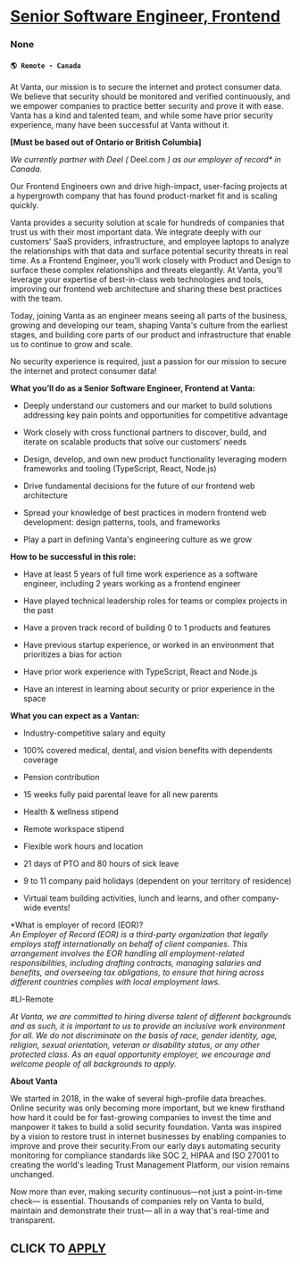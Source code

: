 # [Senior Software Engineer, Frontend](https://www.remotewlb.com/apply/senior-software-engineer-frontend-136945)  
### None  
#### `🌎 Remote - Canada`  

At Vanta, our mission is to secure the internet and protect consumer data. We believe that security should be monitored and verified continuously, and we empower companies to practice better security and prove it with ease. Vanta has a kind and talented team, and while some have prior security experience, many have been successful at Vanta without it.

**[Must be based out of Ontario or British Columbia]**

 _We currently partner with Deel (_ Deel.com _) as our employer of record* in Canada._

Our Frontend Engineers own and drive high-impact, user-facing projects at a hypergrowth company that has found product-market fit and is scaling quickly.

Vanta provides a security solution at scale for hundreds of companies that trust us with their most important data. We integrate deeply with our customers’ SaaS providers, infrastructure, and employee laptops to analyze the relationships with that data and surface potential security threats in real time. As a Frontend Engineer, you’ll work closely with Product and Design to surface these complex relationships and threats elegantly. At Vanta, you’ll leverage your expertise of best-in-class web technologies and tools, improving our frontend web architecture and sharing these best practices with the team.

Today, joining Vanta as an engineer means seeing all parts of the business, growing and developing our team, shaping Vanta's culture from the earliest stages, and building core parts of our product and infrastructure that enable us to continue to grow and scale.

No security experience is required, just a passion for our mission to secure the internet and protect consumer data!

**What you’ll do as a Senior Software Engineer, Frontend at Vanta:**

  * Deeply understand our customers and our market to build solutions addressing key pain points and opportunities for competitive advantage

  * Work closely with cross functional partners to discover, build, and iterate on scalable products that solve our customers’ needs

  * Design, develop, and own new product functionality leveraging modern frameworks and tooling (TypeScript, React, Node.js)

  * Drive fundamental decisions for the future of our frontend web architecture

  * Spread your knowledge of best practices in modern frontend web development: design patterns, tools, and frameworks

  * Play a part in defining Vanta's engineering culture as we grow

 **How to be successful in this role:**

  * Have at least 5 years of full time work experience as a software engineer, including 2 years working as a frontend engineer

  * Have played technical leadership roles for teams or complex projects in the past

  * Have a proven track record of building 0 to 1 products and features

  * Have previous startup experience, or worked in an environment that prioritizes a bias for action

  * Have prior work experience with TypeScript, React and Node.js

  * Have an interest in learning about security or prior experience in the space

 **What you can expect as a Vantan:**

  * Industry-competitive salary and equity

  * 100% covered medical, dental, and vision benefits with dependents coverage

  * Pension contribution

  * 15 weeks fully paid parental leave for all new parents

  * Health & wellness stipend

  * Remote workspace stipend

  * Flexible work hours and location

  * 21 days of PTO and 80 hours of sick leave

  * 9 to 11 company paid holidays (dependent on your territory of residence)

  * Virtual team building activities, lunch and learns, and other company-wide events!

*What is employer of record (EOR)?  
 _An Employer of Record (EOR) is a third-party organization that legally employs staff internationally on behalf of client companies. This arrangement involves the EOR handling all employment-related responsibilities, including drafting contracts, managing salaries and benefits, and overseeing tax obligations, to ensure that hiring across different countries complies with local employment laws._

#LI-Remote

 _At Vanta, we are committed to hiring diverse talent of different backgrounds and as such, it is important to us to provide an inclusive work environment for all. We do not discriminate on the basis of race, gender identity, age, religion, sexual orientation, veteran or disability status, or any other protected class. As an equal opportunity employer, we encourage and welcome people of all backgrounds to apply._

 **About Vanta**

We started in 2018, in the wake of several high-profile data breaches. Online security was only becoming more important, but we knew firsthand how hard it could be for fast-growing companies to invest the time and manpower it takes to build a solid security foundation. Vanta was inspired by a vision to restore trust in internet businesses by enabling companies to improve and prove their security.From our early days automating security monitoring for compliance standards like SOC 2, HIPAA and ISO 27001 to creating the world's leading Trust Management Platform, our vision remains unchanged.

Now more than ever, making security continuous—not just a point-in-time check— is essential. Thousands of companies rely on Vanta to build, maintain and demonstrate their trust— all in a way that's real-time and transparent.

  
## CLICK TO [APPLY](https://www.remotewlb.com/apply/senior-software-engineer-frontend-136945)

